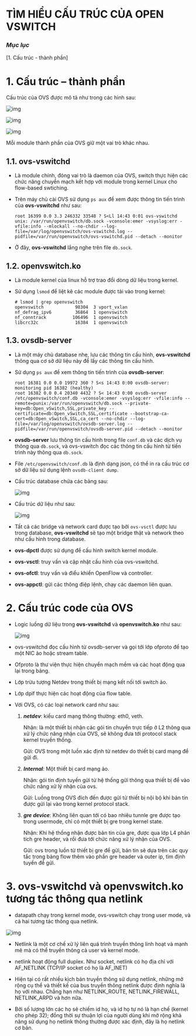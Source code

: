 # TÌM HIỂU CẤU TRÚC CỦA OPEN VSWITCH

### ***Mục lục***

[1. Cấu trúc - thành phần]


<a name = '1'></a>
# 1.	Cấu trúc – thành phần

Cấu trúc của OVS được mô tả như trong các hình sau:

![img](../../images/8.1.png)

![img](../../images/8.2.png)

![img](../../images/8.3.png)

Mỗi module thành phần của OVS giữ một vai trò khác nhau. 

<a name = '1.1'></a>
## 1.1.	ovs-vswitchd

- Là module chính, đóng vai trò là daemon của OVS, switch thực hiện các chức năng chuyển mạch kết hợp với module trong kernel Linux cho flow-based swtiching.

- Trên máy chủ cài OVS sử dụng `ps aux` để xem được thông tin tiến trình của **ovs-vswitchd** như sau:

	```
	root 16399 0.0 3.3 246332 33548 ? S<Ll 14:43 0:01 ovs-vswitchd unix: /var/run/openvswitch/db.sock -vconsole:emer -vsyslog:err -vfile:info --mlockall --no-chdir --log-file=/var/log/openvswitch/ovs-vswitchd.log --pidfile=/var/run/openvswitch/ovs-vswitchd.pid --detach --monitor
	```

- Ở đây, **ovs-vswitchd** lắng nghe trên file `db.sock`.

<a name = '1.2'></a>
## 1.2.	openvswitch.ko

- Là module kernel của linux hỗ trợ trao đổi dòng dữ liệu trong kernel.

- Sử dụng `lsmod` để liệt kê các module được tải vào trong kernel: 

	```
	# lsmod | grep openvswitch
	openvswitch            98304  3 vport_vxlan
	nf_defrag_ipv6         36864  1 openvswitch
	nf_conntrack          106496  1 openvswitch
	libcrc32c              16384  1 openvswitch
	```
<a name = '1.3'></a>
## 1.3.	ovsdb-server 

- Là một máy chủ database nhẹ, lưu các thông tin cấu hình, **ovs-vswitchd** thông qua cơ sở dữ liệu này để lấy các thông tin cấu hình.

- Sử dụng `ps aux` để xem thông tin tiến trình của **ovsdb-server**:

	```
	root 16381 0.0 0.0 19972 360 ? S<s 14:43 0:00 ovsdb-server: monitoring pid 16382 (healthy)
	root 16382 0.0 0.4 20340 4432 ? S< 14:43 0:00 ovsdb-server /etc/openvswitch/conf.db -vconsole:emer -vsyslog:err -vfile:info --remote=punix:/var/run/openvswitch/db.sock --private-key=db:Open_vSwitch,SSL,private_key --certificate=db:Open_vSwitch,SSL,certificate --bootstrap-ca-cert=db:Open_vSwitch,SSL,ca_cert --no-chdir --log-file=/var/log/openvswitch/ovsdb-server.log --pidfile=/var/run/openvswitch/ovsdb-server.pid --detach --monitor
	```

- **ovsdb-server** lưu thông tin cấu hình trong file `conf.db` và các dịch vụ thông qua `db.sock`, và ovs-vswitch đọc các thông tin cấu hình từ tiến trình này thông qua `db.sock`.

- File `/etc/openvswitch/conf.db` là định dạng json, có thể in ra cấu trúc cơ sở dữ liệu sử dụng lệnh `ovsdb-client dump`.

- Cấu trúc database chứa các bảng sau:

	![img](../../images/8.4.png)

- Cấu trúc dữ liệu như sau:

	![img](../../images/8.5.png)


- Tất cả các bridge và network card được tạo bởi `ovs-vsctl` được lưu trong database, **ovs-vswitchd** sẽ tạo một bridge thật và network theo như cấu hình trong database.

- **ovs-dpctl** được sử dụng để cấu hình switch kernel module.

- **ovs-vsctl**: truy vấn và cập nhật cấu hình của ovs-vswitchd.

- **ovs-ofctl**: truy vấn và điểu khiển OpenFlow và controller.

- **ovs-appctl**: gửi các thông điệp lệnh, chạy các daemon liên quan.

<a name = '2'></a>
# 2.	Cấu trúc code của OVS

- Logic luồng dữ liệu trong **ovs-vswitchd** và **openvswitch.ko** như sau:

	![img](../../images/8.6.png)

- ovs-vswitchd đọc cấu hình từ ovsdb-server và gọi tới lớp ofproto để tạo một NIC ảo hoặc stream table.

- Ofproto là thư viện thực hiện chuyển mạch mềm và các hoạt động qua lại trong bảng.

- Lớp trừu tượng Netdev trong thiết bị mạng kết nối tới switch ảo.

- Lớp dpif thực hiện các hoạt động của flow table.

- Với OVS, có các loại network card như sau:

	1) ***netdev***: kiểu card mạng thông thường: eth0, veth.
		
		Nhận: là một thiết bị nhận các gói tin chuyển trực tiếp ở L2 thông qua xử lý chức năng nhận của OVS, sẽ không đưa tới protocol stack kernel truyền thống.

		Gửi: OVS trong một luồn xác định từ netdev do thiết bị card mạng để gửi đi.

	2) ***Internal***: Một thiết bị card mạng ảo.

		Nhận: gói tin định tuyến gửi từ hệ thống gửi thông qua thiết bị để vào chức năng xử lý nhận của ovs.

		Gửi: Luồng trong OVS đích đến được gửi từ thiết bị nội bộ khi bản tin được gửi lại vào trong kernel protocol stack.

	3) ***gre device***: Không liên quan tới có bao nhiêu tunnle gre được tạo trong usermode, chỉ có một thiết bị gre trong kernel state.
	
		Nhận: Khi hệ thống nhận được bản tin của gre, được qua lớp L4 phân tích gre header, và rồi đưa tới chức năng xử lý nhận của OVS.
		
		Gửi: ovs trong luồn từ thiết bị gre để gửi, bản tin sẽ dựa trên các quy tắc trong bảng flow thêm vào phần gre header và outer ip, tìm định tuyến để gửi.

<a name = '3'></a>
# 3.	ovs-vswitchd và openvswitch.ko tương tác thông qua netlink

- datapath chạy trong kernel mode, ovs-vswitch chạy trong user mode, và cả hai tương tác thông qua netlink.

![img](../../images/8.7.png)

- Netlink là một cơ chế xử lý liên quá trình truyền thông linh hoạt và mạnh mẽ mà có thể truyền thông cả user và kernel mode.

- netlink hoạt động full duplex. Như socket, netlink có họ địa chỉ với AF_NETLINK (TCP/IP socket có họ là AF_INET)

- Hiện tại có rất nhiều kịch bản truyền thông sử dụng netlink, những mở rộng cụ thể và thiết kế của bus truyền thông netlink được định nghĩa là họ với nhau. Chẳng hạn như NETLINK_ROUTE, NETLINK_FIREWALL, NETLINK_ARPD và hơn nữa.

- Bởi số lượng lớn các họ  sẽ chiếm id họ, và id họ tự nó là hạn chế (kernel cho phép 32); đồng thời sự thuận lợi của người dùng khi mở rộng khả năng sử dụng họ netlink thông thường được xác định, đây là họ netlink cơ bản.
